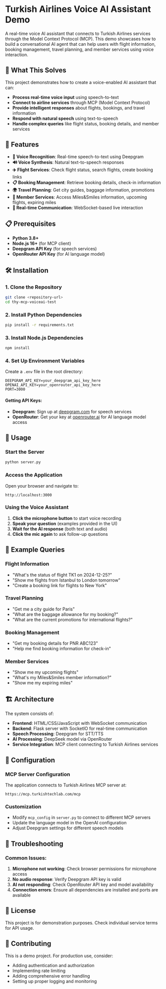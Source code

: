 # Turkish Airlines Voice AI Assistant Demo

A real-time voice AI assistant that connects to Turkish Airlines services through the Model Context Protocol (MCP). This demo showcases how to build a conversational AI agent that can help users with flight information, booking management, travel planning, and member services using voice interaction.

## 🎯 What This Solves

This project demonstrates how to create a voice-enabled AI assistant that can:

- **Process real-time voice input** using speech-to-text
- **Connect to airline services** through MCP (Model Context Protocol)
- **Provide intelligent responses** about flights, bookings, and travel information
- **Respond with natural speech** using text-to-speech
- **Handle complex queries** like flight status, booking details, and member services

## 🚀 Features

- **🎤 Voice Recognition**: Real-time speech-to-text using Deepgram
- **🔊 Voice Synthesis**: Natural text-to-speech responses
- **✈️ Flight Services**: Check flight status, search flights, create booking links
- **📋 Booking Management**: Retrieve booking details, check-in information
- **🌍 Travel Planning**: Get city guides, baggage information, promotions
- **👤 Member Services**: Access Miles&Smiles information, upcoming flights, expiring miles
- **🔄 Real-time Communication**: WebSocket-based live interaction

## 📋 Prerequisites

- **Python 3.8+**
- **Node.js 16+** (for MCP client)
- **Deepgram API Key** (for speech services)
- **OpenRouter API Key** (for AI language model)

## 🛠️ Installation

### 1. Clone the Repository

```bash
git clone <repository-url>
cd thy-mcp-voiceai-test
```

### 2. Install Python Dependencies

```bash
pip install -r requirements.txt
```

### 3. Install Node.js Dependencies

```bash
npm install
```

### 4. Set Up Environment Variables

Create a `.env` file in the root directory:

```env
DEEPGRAM_API_KEY=your_deepgram_api_key_here
OPENAI_API_KEY=your_openrouter_api_key_here
PORT=3000
```

#### Getting API Keys:

- **Deepgram**: Sign up at [deepgram.com](https://deepgram.com) for speech services
- **OpenRouter**: Get your key at [openrouter.ai](https://openrouter.ai) for AI language model access

## 🚀 Usage

### Start the Server

```bash
python server.py
```

### Access the Application

Open your browser and navigate to:

```
http://localhost:3000
```

### Using the Voice Assistant

1. **Click the microphone button** to start voice recording
2. **Speak your question** (examples provided in the UI)
3. **Wait for the AI response** (both text and audio)
4. **Click the mic again** to ask follow-up questions

## 💬 Example Queries

### Flight Information

- "What's the status of flight TK1 on 2024-12-25?"
- "Show me flights from Istanbul to London tomorrow"
- "Create a booking link for flights to New York"

### Travel Planning

- "Get me a city guide for Paris"
- "What are the baggage allowance for my booking?"
- "What are the current promotions for international flights?"

### Booking Management

- "Get my booking details for PNR ABC123"
- "Help me find booking information for check-in"

### Member Services

- "Show me my upcoming flights"
- "What's my Miles&Smiles member information?"
- "Show me my expiring miles"

## 🏗️ Architecture

The system consists of:

- **Frontend**: HTML/CSS/JavaScript with WebSocket communication
- **Backend**: Flask server with SocketIO for real-time communication
- **Speech Processing**: Deepgram for STT/TTS
- **AI Processing**: DeepSeek model via OpenRouter
- **Service Integration**: MCP client connecting to Turkish Airlines services

## 🔧 Configuration

### MCP Server Configuration

The application connects to Turkish Airlines MCP server at:

```
https://mcp.turkishtechlab.com/mcp
```

### Customization

- Modify `mcp_config` in `server.py` to connect to different MCP servers
- Update the language model in the OpenAI configuration
- Adjust Deepgram settings for different speech models

## 🐛 Troubleshooting

### Common Issues:

1. **Microphone not working**: Check browser permissions for microphone access
2. **No audio response**: Verify Deepgram API key is valid
3. **AI not responding**: Check OpenRouter API key and model availability
4. **Connection errors**: Ensure all dependencies are installed and ports are available

## 📄 License

This project is for demonstration purposes. Check individual service terms for API usage.

## 🤝 Contributing

This is a demo project. For production use, consider:

- Adding authentication and authorization
- Implementing rate limiting
- Adding comprehensive error handling
- Setting up proper logging and monitoring
